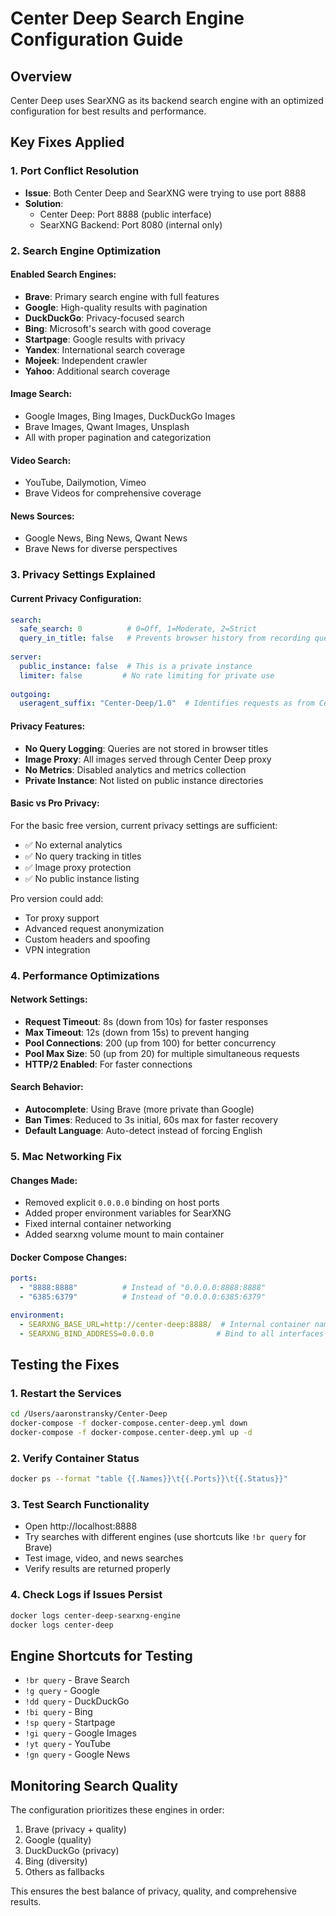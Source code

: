 # Center Deep Search Engine Configuration Guide

## Overview
Center Deep uses SearXNG as its backend search engine with an optimized configuration for best results and performance.

## Key Fixes Applied

### 1. Port Conflict Resolution
- **Issue**: Both Center Deep and SearXNG were trying to use port 8888
- **Solution**: 
  - Center Deep: Port 8888 (public interface)
  - SearXNG Backend: Port 8080 (internal only)

### 2. Search Engine Optimization
#### Enabled Search Engines:
- **Brave**: Primary search engine with full features
- **Google**: High-quality results with pagination
- **DuckDuckGo**: Privacy-focused search
- **Bing**: Microsoft's search with good coverage
- **Startpage**: Google results with privacy
- **Yandex**: International search coverage
- **Mojeek**: Independent crawler
- **Yahoo**: Additional search coverage

#### Image Search:
- Google Images, Bing Images, DuckDuckGo Images
- Brave Images, Qwant Images, Unsplash
- All with proper pagination and categorization

#### Video Search:
- YouTube, Dailymotion, Vimeo
- Brave Videos for comprehensive coverage

#### News Sources:
- Google News, Bing News, Qwant News
- Brave News for diverse perspectives

### 3. Privacy Settings Explained

#### Current Privacy Configuration:
```yaml
search:
  safe_search: 0          # 0=Off, 1=Moderate, 2=Strict
  query_in_title: false   # Prevents browser history from recording queries
  
server:
  public_instance: false  # This is a private instance
  limiter: false         # No rate limiting for private use
  
outgoing:
  useragent_suffix: "Center-Deep/1.0"  # Identifies requests as from Center Deep
```

#### Privacy Features:
- **No Query Logging**: Queries are not stored in browser titles
- **Image Proxy**: All images served through Center Deep proxy
- **No Metrics**: Disabled analytics and metrics collection
- **Private Instance**: Not listed on public instance directories

#### Basic vs Pro Privacy:
For the basic free version, current privacy settings are sufficient:
- ✅ No external analytics
- ✅ No query tracking in titles  
- ✅ Image proxy protection
- ✅ No public instance listing

Pro version could add:
- Tor proxy support
- Advanced request anonymization
- Custom headers and spoofing
- VPN integration

### 4. Performance Optimizations

#### Network Settings:
- **Request Timeout**: 8s (down from 10s) for faster responses
- **Max Timeout**: 12s (down from 15s) to prevent hanging
- **Pool Connections**: 200 (up from 100) for better concurrency
- **Pool Max Size**: 50 (up from 20) for multiple simultaneous requests
- **HTTP/2 Enabled**: For faster connections

#### Search Behavior:
- **Autocomplete**: Using Brave (more private than Google)
- **Ban Times**: Reduced to 3s initial, 60s max for faster recovery
- **Default Language**: Auto-detect instead of forcing English

### 5. Mac Networking Fix

#### Changes Made:
- Removed explicit `0.0.0.0` binding on host ports
- Added proper environment variables for SearXNG
- Fixed internal container networking
- Added searxng volume mount to main container

#### Docker Compose Changes:
```yaml
ports:
  - "8888:8888"          # Instead of "0.0.0.0:8888:8888"
  - "6385:6379"          # Instead of "0.0.0.0:6385:6379"

environment:
  - SEARXNG_BASE_URL=http://center-deep:8888/  # Internal container name
  - SEARXNG_BIND_ADDRESS=0.0.0.0              # Bind to all interfaces in container
```

## Testing the Fixes

### 1. Restart the Services
```bash
cd /Users/aaronstransky/Center-Deep
docker-compose -f docker-compose.center-deep.yml down
docker-compose -f docker-compose.center-deep.yml up -d
```

### 2. Verify Container Status
```bash
docker ps --format "table {{.Names}}\t{{.Ports}}\t{{.Status}}"
```

### 3. Test Search Functionality
- Open http://localhost:8888
- Try searches with different engines (use shortcuts like `!br query` for Brave)
- Test image, video, and news searches
- Verify results are returned properly

### 4. Check Logs if Issues Persist
```bash
docker logs center-deep-searxng-engine
docker logs center-deep
```

## Engine Shortcuts for Testing

- `!br query` - Brave Search
- `!g query` - Google
- `!dd query` - DuckDuckGo  
- `!bi query` - Bing
- `!sp query` - Startpage
- `!gi query` - Google Images
- `!yt query` - YouTube
- `!gn query` - Google News

## Monitoring Search Quality

The configuration prioritizes these engines in order:
1. Brave (privacy + quality)
2. Google (quality)
3. DuckDuckGo (privacy)
4. Bing (diversity)
5. Others as fallbacks

This ensures the best balance of privacy, quality, and comprehensive results.